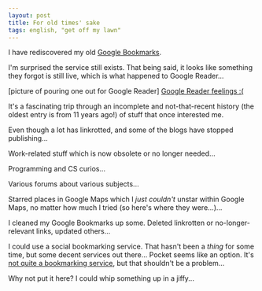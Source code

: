```yaml
---
layout: post
title: For old times' sake
tags: english, "get off my lawn"
---
```


I have rediscovered my old [Google Bookmarks](https://www.google.com/bookmarks/). 

I'm surprised the service still exists. That being said, it looks like something they forgot is still live, which is what happened to Google Reader...

[picture of pouring one out for Google Reader]
[Google Reader feelings :(](https://googleblog.blogspot.com/2013/03/a-second-spring-of-cleaning.html)

It's a fascinating trip through an incomplete and not-that-recent history (the oldest entry is from 11 years ago!) of stuff that once interested me.

Even though a lot has linkrotted, and some of the blogs have stopped publishing... 

Work-related stuff which is now obsolete or no longer needed...

Programming and CS curios... 

Various forums about various subjects...

Starred places in Google Maps which I _just couldn't_ unstar within Google Maps, no matter how much I tried (so here's where they were...)... 

I cleaned my Google Bookmarks up some. Deleted linkrotten or no-longer-relevant links, updated others...

I could use a social bookmarking service. That hasn't been a _thing_ for some time, but some decent services out there... Pocket seems like an option. It's [not quite a bookmarking service](https://www.makeuseof.com/tag/pros-cons-pocket/), but that shouldn't be a problem...

Why not put it here? I could whip something up in a jiffy...
